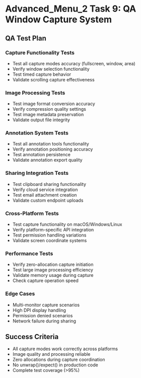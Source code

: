 # Advanced_Menu_2 Task 9: QA Window Capture System

## QA Test Plan

### Capture Functionality Tests
- Test all capture modes accuracy (fullscreen, window, area)
- Verify window selection functionality
- Test timed capture behavior
- Validate scrolling capture effectiveness

### Image Processing Tests
- Test image format conversion accuracy
- Verify compression quality settings
- Test image metadata preservation
- Validate output file integrity

### Annotation System Tests
- Test all annotation tools functionality
- Verify annotation positioning accuracy
- Test annotation persistence
- Validate annotation export quality

### Sharing Integration Tests
- Test clipboard sharing functionality
- Verify cloud service integration
- Test email attachment creation
- Validate custom endpoint uploads

### Cross-Platform Tests
- Test capture functionality on macOS/Windows/Linux
- Verify platform-specific API integration
- Test permission handling variations
- Validate screen coordinate systems

### Performance Tests
- Verify zero-allocation capture initiation
- Test large image processing efficiency
- Validate memory usage during capture
- Check capture operation speed

### Edge Cases
- Multi-monitor capture scenarios
- High DPI display handling
- Permission denied scenarios
- Network failure during sharing

## Success Criteria
- All capture modes work correctly across platforms
- Image quality and processing reliable
- Zero allocations during capture coordination
- No unwrap()/expect() in production code
- Complete test coverage (>95%)